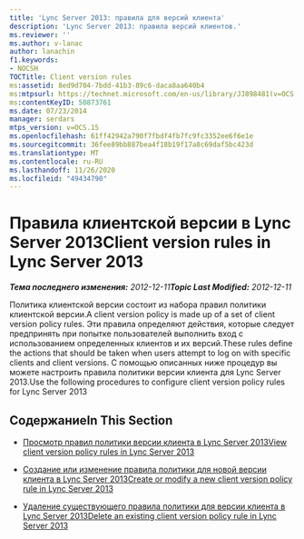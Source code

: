 ```yaml
---
title: 'Lync Server 2013: правила для версий клиента'
description: 'Lync Server 2013: правила версий клиентов.'
ms.reviewer: ''
ms.author: v-lanac
author: lanachin
f1.keywords:
- NOCSH
TOCTitle: Client version rules
ms:assetid: 8ed9d704-7bdd-41b3-89c6-daca8aa640b4
ms:mtpsurl: https://technet.microsoft.com/en-us/library/JJ898481(v=OCS.15)
ms:contentKeyID: 50873761
ms.date: 07/23/2014
manager: serdars
mtps_version: v=OCS.15
ms.openlocfilehash: 61ff42942a790f7fbdf4fb7fc9fc3352ee6f6e1e
ms.sourcegitcommit: 36fee89bb887bea4f18b19f17a8c69daf5bc423d
ms.translationtype: MT
ms.contentlocale: ru-RU
ms.lasthandoff: 11/26/2020
ms.locfileid: "49434790"
---
```

# <a name="client-version-rules-in-lync-server-2013"></a><span data-ttu-id="802dd-103">Правила клиентской версии в Lync Server 2013</span><span class="sxs-lookup"><span data-stu-id="802dd-103">Client version rules in Lync Server 2013</span></span>

<div data-xmlns="http://www.w3.org/1999/xhtml">

<div class="topic" data-xmlns="http://www.w3.org/1999/xhtml" data-msxsl="urn:schemas-microsoft-com:xslt" data-cs="https://msdn.microsoft.com/">

<div data-asp="https://msdn2.microsoft.com/asp">



</div>

<div id="mainSection">

<div id="mainBody"><span data-ttu-id="802dd-104">

<span> </span></span><span class="sxs-lookup"><span data-stu-id="802dd-104">

<span> </span></span></span>

<span data-ttu-id="802dd-105">_**Тема последнего изменения:** 2012-12-11_</span><span class="sxs-lookup"><span data-stu-id="802dd-105">_**Topic Last Modified:** 2012-12-11_</span></span>

<span data-ttu-id="802dd-106">Политика клиентской версии состоит из набора правил политики клиентской версии.</span><span class="sxs-lookup"><span data-stu-id="802dd-106">A client version policy is made up of a set of client version policy rules.</span></span> <span data-ttu-id="802dd-107">Эти правила определяют действия, которые следует предпринять при попытке пользователей выполнить вход с использованием определенных клиентов и их версий.</span><span class="sxs-lookup"><span data-stu-id="802dd-107">These rules define the actions that should be taken when users attempt to log on with specific clients and client versions.</span></span> <span data-ttu-id="802dd-108">С помощью описанных ниже процедур вы можете настроить правила политики версии клиента для Lync Server 2013.</span><span class="sxs-lookup"><span data-stu-id="802dd-108">Use the following procedures to configure client version policy rules for Lync Server 2013</span></span>

<div>

## <a name="in-this-section"></a><span data-ttu-id="802dd-109">Содержание</span><span class="sxs-lookup"><span data-stu-id="802dd-109">In This Section</span></span>

  - [<span data-ttu-id="802dd-110">Просмотр правил политики версии клиента в Lync Server 2013</span><span class="sxs-lookup"><span data-stu-id="802dd-110">View client version policy rules in Lync Server 2013</span></span>](lync-server-2013-view-client-version-policy-rules.md)

  - [<span data-ttu-id="802dd-111">Создание или изменение правила политики для новой версии клиента в Lync Server 2013</span><span class="sxs-lookup"><span data-stu-id="802dd-111">Create or modify a new client version policy rule in Lync Server 2013</span></span>](lync-server-2013-create-or-modify-a-new-client-version-policy-rule.md)

  - [<span data-ttu-id="802dd-112">Удаление существующего правила политики для версии клиента в Lync Server 2013</span><span class="sxs-lookup"><span data-stu-id="802dd-112">Delete an existing client version policy rule in Lync Server 2013</span></span>](lync-server-2013-delete-an-existing-client-version-policy-rule.md)

<span data-ttu-id="802dd-113"></div>

</div>

<span> </span>

</div>

</div>

</span><span class="sxs-lookup"><span data-stu-id="802dd-113"></div>

</div>

<span> </span>

</div>

</div>

</span></span></div>


